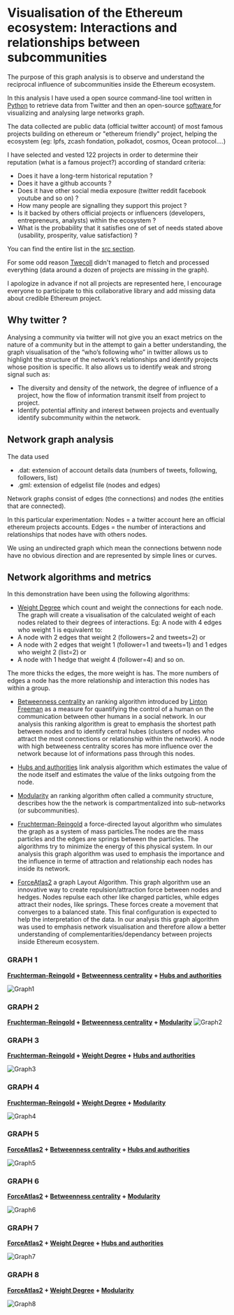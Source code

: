# Visualisation of the Ethereum ecosystem: Interactions and relationships between subcommunities



The purpose of this graph analysis is to observe and understand the reciprocal influence of subcommunities inside the Ethereum ecosystem.


In this analysis I have used a open source command-line tool written in [Python](https://github.com/jdevoo/twecoll/blob/master/README.md) to retrieve data from Twitter and then an open-source [software ](https://gephi.org/users/) for visualizing and analysing large networks graph.

The data collected are public data (official twitter account) of most famous projects building on ethereum or "ethereum friendly" project, helping the ecosystem (eg: Ipfs, zcash fondation, polkadot, cosmos, Ocean protocol....)

I have selected and vested 122 projects in order to determine their reputation (what is a famous project?) according of standard criteria:

- Does it have a long-term historical reputation ?
- Does it have a github accounts ?
- Does it have other social media exposure (twitter reddit facebook youtube and so on) ?
- How many people are signalling they support this project ?
- Is it backed by others official projects or influencers (developers, entrepreneurs, analysts) within the ecosystem ?
- What is the probability that it satisfies one of set of needs stated above (usability, prosperity, value satisfaction) ?

You can find the entire list in the [src section](https://github.com/silver84/Ethereum-community-toolset/tree/master/src/raw_dat_and_gml_data).

For some odd reason [Twecoll](https://github.com/jdevoo/twecoll/blob/master/README.md) didn't managed to fletch and processed everything (data around a dozen of projects are missing in the graph).

I apologize in advance if not all projects are represented here, I encourage everyone to participate to this collaborative library and add missing data about credible Ethereum project.

## Why twitter ?
Analysing a community via twitter will not give you an exact metrics on the nature of a community but in the attempt to gain a better understanding, the graph visualisation of the “who’s following who” in twitter allows us to highlight the structure of the network’s relationships and identify projects whose position is specific.
It also allows us to identify weak and strong signal such as:

- The diversity and density of the network, the degree of influence of a project, how the flow of information transmit itself from project to project.
- Identify potential affinity and interest between projects and eventually identify subcommunity within the network.


## Network graph analysis

The data used

- .dat: extension of account details data (numbers of tweets, following, followers, list)
- .gml: extension of edgelist file (nodes and edges)

Network graphs consist of edges (the connections) and nodes (the entities that are connected).

In this particular experimentation:
Nodes = a twitter account here an official ethereum projects accounts.
Edges = the number of interactions and relationships that nodes have with others nodes.

We using an undirected graph which mean the connections betwenn node have no obvious direction and are represented by simple lines or curves.

## Network algorithms and metrics

In this demonstration have been using the following algorithms:

- [Weight Degree](https://en.wikipedia.org/wiki/Centrality#Degree_centrality) which count and weight the connections for each node.
The graph will create a visualisation of the calculated weight of each nodes related to their degrees of interactions.
Eg: A node with 4 edges who weight 1 is equivalent to:
 - A node with 2 edges that weight 2 (followers=2 and tweets=2) or
 - A node with 2 edges that weight 1 (follower=1 and  tweets=1)  and 1 edges who weight 2 (list=2) or
 - A node with 1 hedge that weight 4 (follower=4) and so on.

 The more thicks the edges, the more weight is has.
 The more numbers of edges a node has the more relationship and interaction this nodes has within a group.

- [Betweenness centrality](https://en.wikipedia.org/wiki/Centrality#Betweenness_centrality) an ranking algorithm  introduced by [Linton Freeman](https://en.wikipedia.org/wiki/Linton_Freeman) as a measure for quantifying the control of a human on the communication between other humans in a social network.
In our analysis this ranking algorithm is great to emphasis the shortest path between nodes and to identify central hubes (clusters of nodes who attract the most connections or relationship within the network).
A node with high betweeness centrality scores has more influence over the network because lot of informations pass through this nodes.

- [Hubs and authorities](https://github.com/gephi/gephi/wiki/HITS) link analysis algorithm which estimates the value of the node itself and estimates the value of the links outgoing from the node.

- [Modularity](https://github.com/gephi/gephi/wiki/Modularity) an ranking algorithm  often called a community structure, describes how the the network is compartmentalized into sub-networks (or subcommunities).

- [Fruchterman-Reingold](https://github.com/gephi/gephi/wiki/Fruchterman-Reingold) a force-directed layout algorithm who simulates the graph as a system of mass particles.The nodes are the mass particles and the edges are springs between the particles. The algorithms try to minimize the energy
of this physical system. In our analysis this graph algorithm was used to emphasis the importance and the influence in terme of attraction and relationship each nodes has inside its network.


- [ForceAtlas2](https://github.com/gephi/gephi/wiki/Force-Atlas-2) a graph Layout Algorithm.
This graph algorithm use an innovative way to create repulsion/attraction force between nodes and hedges.
Nodes repulse each other like charged particles, while edges attract their nodes, like springs. These forces create a movement that converges to a balanced state. This final configuration is expected to help the interpretation of the data.
In our analysis this graph algorithm was used to emphasis network visualisation and therefore allow a better understanding of complementarities/dependancy between projects inside Ethereum ecosystem.

### GRAPH 1

**[Fruchterman-Reingold](https://github.com/gephi/gephi/wiki/Fruchterman-Reingold) + [Betweenness centrality](https://en.wikipedia.org/wiki/Centrality#Betweenness_centrality) + [Hubs and authorities](https://github.com/gephi/gephi/wiki/HITS)** 

![Graph1](src/Graph/graph1.png)

### GRAPH 2

**[Fruchterman-Reingold](https://github.com/gephi/gephi/wiki/Fruchterman-Reingold) + [Betweenness centrality](https://en.wikipedia.org/wiki/Centrality#Betweenness_centrality) + [Modularity](https://github.com/gephi/gephi/wiki/Modularity)** 
![Graph2](src/Graph/graph2.png)

### GRAPH 3

**[Fruchterman-Reingold](https://github.com/gephi/gephi/wiki/Fruchterman-Reingold) + [Weight Degree](https://en.wikipedia.org/wiki/Centrality#Degree_centrality) + [Hubs and authorities](https://github.com/gephi/gephi/wiki/HITS)** 

![Graph3](src/Graph/graph3.png)

### GRAPH 4

**[Fruchterman-Reingold](https://github.com/gephi/gephi/wiki/Fruchterman-Reingold) + [Weight Degree](https://en.wikipedia.org/wiki/Centrality#Degree_centrality) + [Modularity](https://github.com/gephi/gephi/wiki/Modularity)** 

![Graph4](src/Graph/graph4.png)

### GRAPH 5

**[ForceAtlas2](https://github.com/gephi/gephi/wiki/Force-Atlas-2) + [Betweenness centrality](https://en.wikipedia.org/wiki/Centrality#Betweenness_centrality) + [Hubs and authorities](https://github.com/gephi/gephi/wiki/HITS)** 

![Graph5](src/Graph/graph5.png)

### GRAPH 6

**[ForceAtlas2](https://github.com/gephi/gephi/wiki/Force-Atlas-2) + [Betweenness centrality](https://en.wikipedia.org/wiki/Centrality#Betweenness_centrality) + [Modularity](https://github.com/gephi/gephi/wiki/Modularity)** 

![Graph6](src/Graph/graph6.png)

### GRAPH 7

**[ForceAtlas2](https://github.com/gephi/gephi/wiki/Force-Atlas-2) + [Weight Degree](https://en.wikipedia.org/wiki/Centrality#Degree_centrality) + [Hubs and authorities](https://github.com/gephi/gephi/wiki/HITS)** 

![Graph7](src/Graph/graph7.png)

### GRAPH 8

**[ForceAtlas2](https://github.com/gephi/gephi/wiki/Force-Atlas-2) + [Weight Degree](https://en.wikipedia.org/wiki/Centrality#Degree_centrality) + [Modularity](https://github.com/gephi/gephi/wiki/Modularity)** 

![Graph8](src/Graph/graph8.png)
